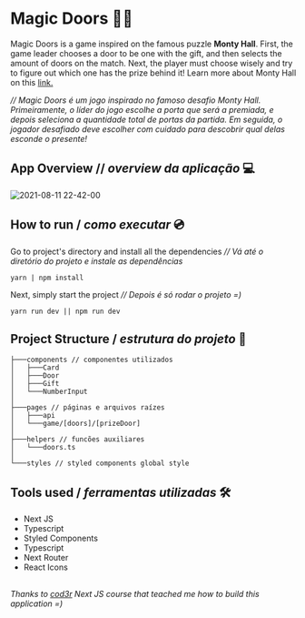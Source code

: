 # Magic Doors 🚪✨
Magic Doors is a game inspired on the famous puzzle **Monty Hall**. First, the game leader chooses a door to be one with the gift, and then selects the amount of doors on the match. Next, the player must choose wisely and try to figure out which one has the prize behind it! Learn more about Monty Hall on this [link.](https://en.wikipedia.org/wiki/Monty_Hall_problem)

*// Magic Doors é um jogo inspirado no famoso desafio Monty Hall. Primeiramente, o líder do jogo escolhe a porta que será a premiada, e depois seleciona a quantidade total de portas da partida. Em seguida, o jogador desafiado deve escolher com cuidado para descobrir qual delas esconde o presente!*

## App Overview // *overview da aplicação* 💻

![2021-08-11 22-42-00](https://user-images.githubusercontent.com/53411709/129257850-24594232-2014-424a-8c2b-5a59d8ebd548.gif)


## How to run / *como executar* 💿

Go to project's directory and install all the dependencies
*//  Vá até o diretório do projeto e instale as dependências*
```
yarn | npm install
```
Next, simply start the project
*// Depois é só rodar o projeto =)*
```
yarn run dev || npm run dev
```
## Project Structure / *estrutura do projeto* 🌳
```
├───components // componentes utilizados
│   ├───Card
│   ├───Door
│   ├───Gift
│   └───NumberInput
│
├───pages // páginas e arquivos raízes
│   ├───api
│   └───game/[doors]/[prizeDoor] 
│
├───helpers // funcões auxiliares
│   └───doors.ts
│
└───styles // styled components global style

``` 
## Tools used / *ferramentas utilizadas* 🛠
- Next JS
- Typescript
- Styled Components
- Typescript
- Next Router 
- React Icons

## 
*Thanks to [cod3r](https://www.cod3r.com.br/) Next JS course that teached me how to build this application =)*


